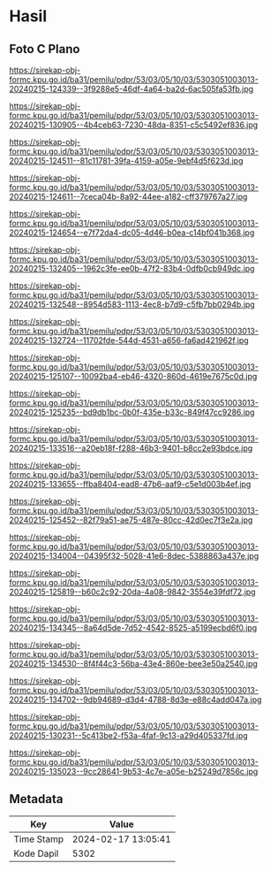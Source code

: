 # Hasil

## Foto C Plano

https://sirekap-obj-formc.kpu.go.id/ba31/pemilu/pdpr/53/03/05/10/03/5303051003013-20240215-124339--3f9288e5-46df-4a64-ba2d-6ac505fa53fb.jpg

https://sirekap-obj-formc.kpu.go.id/ba31/pemilu/pdpr/53/03/05/10/03/5303051003013-20240215-130905--4b4ceb63-7230-48da-8351-c5c5492ef836.jpg

https://sirekap-obj-formc.kpu.go.id/ba31/pemilu/pdpr/53/03/05/10/03/5303051003013-20240215-124511--81c11781-39fa-4159-a05e-9ebf4d5f623d.jpg

https://sirekap-obj-formc.kpu.go.id/ba31/pemilu/pdpr/53/03/05/10/03/5303051003013-20240215-124611--7ceca04b-8a92-44ee-a182-cff379767a27.jpg

https://sirekap-obj-formc.kpu.go.id/ba31/pemilu/pdpr/53/03/05/10/03/5303051003013-20240215-124654--e7f72da4-dc05-4d46-b0ea-c14bf041b368.jpg

https://sirekap-obj-formc.kpu.go.id/ba31/pemilu/pdpr/53/03/05/10/03/5303051003013-20240215-132405--1962c3fe-ee0b-47f2-83b4-0dfb0cb949dc.jpg

https://sirekap-obj-formc.kpu.go.id/ba31/pemilu/pdpr/53/03/05/10/03/5303051003013-20240215-132548--8954d583-1113-4ec8-b7d9-c5fb7bb0294b.jpg

https://sirekap-obj-formc.kpu.go.id/ba31/pemilu/pdpr/53/03/05/10/03/5303051003013-20240215-132724--11702fde-544d-4531-a656-fa6ad421962f.jpg

https://sirekap-obj-formc.kpu.go.id/ba31/pemilu/pdpr/53/03/05/10/03/5303051003013-20240215-125107--10092ba4-eb46-4320-860d-4619e7675c0d.jpg

https://sirekap-obj-formc.kpu.go.id/ba31/pemilu/pdpr/53/03/05/10/03/5303051003013-20240215-125235--bd9db1bc-0b0f-435e-b33c-849f47cc9286.jpg

https://sirekap-obj-formc.kpu.go.id/ba31/pemilu/pdpr/53/03/05/10/03/5303051003013-20240215-133516--a20eb18f-f288-46b3-9401-b8cc2e93bdce.jpg

https://sirekap-obj-formc.kpu.go.id/ba31/pemilu/pdpr/53/03/05/10/03/5303051003013-20240215-133655--ffba8404-ead8-47b6-aaf9-c5e1d003b4ef.jpg

https://sirekap-obj-formc.kpu.go.id/ba31/pemilu/pdpr/53/03/05/10/03/5303051003013-20240215-125452--82f79a51-ae75-487e-80cc-42d0ec7f3e2a.jpg

https://sirekap-obj-formc.kpu.go.id/ba31/pemilu/pdpr/53/03/05/10/03/5303051003013-20240215-134004--04395f32-5028-41e6-8dec-5388863a437e.jpg

https://sirekap-obj-formc.kpu.go.id/ba31/pemilu/pdpr/53/03/05/10/03/5303051003013-20240215-125819--b60c2c92-20da-4a08-9842-3554e39fdf72.jpg

https://sirekap-obj-formc.kpu.go.id/ba31/pemilu/pdpr/53/03/05/10/03/5303051003013-20240215-134345--8a64d5de-7d52-4542-8525-a5199ecbd6f0.jpg

https://sirekap-obj-formc.kpu.go.id/ba31/pemilu/pdpr/53/03/05/10/03/5303051003013-20240215-134530--8f4f44c3-56ba-43e4-860e-bee3e50a2540.jpg

https://sirekap-obj-formc.kpu.go.id/ba31/pemilu/pdpr/53/03/05/10/03/5303051003013-20240215-134702--9db94689-d3d4-4788-8d3e-e88c4add047a.jpg

https://sirekap-obj-formc.kpu.go.id/ba31/pemilu/pdpr/53/03/05/10/03/5303051003013-20240215-130231--5c413be2-f53a-4faf-9c13-a29d405337fd.jpg

https://sirekap-obj-formc.kpu.go.id/ba31/pemilu/pdpr/53/03/05/10/03/5303051003013-20240215-135023--9cc28641-9b53-4c7e-a05e-b25249d7856c.jpg


## Metadata

| Key        | Value               |
| ---------- | ------------------- |
| Time Stamp | 2024-02-17 13:05:41 |
| Kode Dapil | 5302                |



